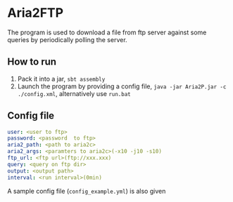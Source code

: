 # Aria2FTP

The program is used to download a file from ftp server against some queries by periodically polling the server.

## How to run

1. Pack it into a jar, `sbt assembly`
2. Launch the program by providing a config file, `java -jar Aria2P.jar -c ./config.xml`, alternatively use `run.bat`

## Config file
```yaml
user: <user to ftp>
password: <password  to ftp>
aria2_path: <path to aria2c>
aria2_args: <paramters to aria2c>(-x10 -j10 -s10)
ftp_url: <ftp url>(ftp://xxx.xxx)
query: <query on ftp dir>
output: <output path>
interval: <run interval>(0min)
```

A sample config file (`config_example.yml`) is also given